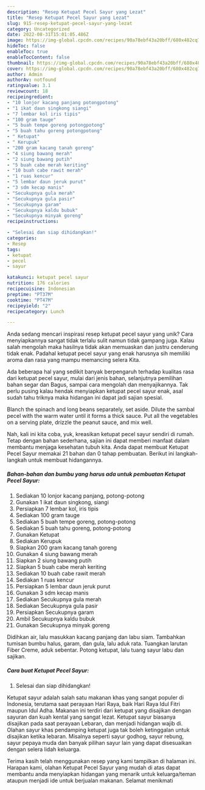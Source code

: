 ```yaml
---
description: "Resep Ketupat Pecel Sayur yang Lezat"
title: "Resep Ketupat Pecel Sayur yang Lezat"
slug: 915-resep-ketupat-pecel-sayur-yang-lezat
category: Uncategorized
date: 2022-08-31T15:01:05.486Z
image: https://img-global.cpcdn.com/recipes/90a78ebf43a20bff/680x482cq70/ketupat-pecel-sayur-foto-resep-utama.jpg
hideToc: false
enableToc: true
enableTocContent: false
thumbnail: https://img-global.cpcdn.com/recipes/90a78ebf43a20bff/680x482cq70/ketupat-pecel-sayur-foto-resep-utama.jpg
cover: https://img-global.cpcdn.com/recipes/90a78ebf43a20bff/680x482cq70/ketupat-pecel-sayur-foto-resep-utama.jpg
author: Admin
authorAv: notfound
ratingvalue: 3.1
reviewcount: 18
recipeingredient:
- "10 lonjor kacang panjang potongpotong"
- "1 ikat daun singkong siangi"
- "7 lembar kol iris tipis"
- "100 gram tauge"
- "5 buah tempe goreng potongpotong"
- "5 buah tahu goreng potongpotong"
- " Ketupat"
- " Kerupuk"
- "200 gram kacang tanah goreng"
- "4 siung bawang merah"
- "2 siung bawang putih"
- "5 buah cabe merah keriting"
- "10 buah cabe rawit merah"
- "1 ruas kencur"
- "5 lembar daun jeruk purut"
- "3 sdm kecap manis"
- "Secukupnya gula merah"
- "Secukupnya gula pasir"
- "Secukupnya garam"
- "Secukupnya kaldu bubuk"
- "Secukupnya minyak goreng"
recipeinstructions:

- "Selesai dan siap dihidangkan!"
categories:
- Resep
tags:
- ketupat
- pecel
- sayur

katakunci: ketupat pecel sayur 
nutrition: 176 calories
recipecuisine: Indonesian
preptime: "PT37M"
cooktime: "PT47M"
recipeyield: "2"
recipecategory: Lunch

---
```





Anda sedang mencari inspirasi resep ketupat pecel sayur yang unik? Cara menyiapkannya sangat tidak terlalu sulit namun tidak gampang juga. Kalau salah mengolah maka hasilnya tidak akan memuaskan dan justru cenderung tidak enak. Padahal ketupat pecel sayur yang enak harusnya sih memiliki aroma dan rasa yang mampu memancing selera Kita.





Ada beberapa hal yang sedikit banyak berpengaruh terhadap kualitas rasa dari ketupat pecel sayur, mulai dari jenis bahan, selanjutnya pemilihan bahan segar dan Bagus, sampai cara mengolah dan menyajikannya. Tak perlu pusing kalau hendak menyiapkan ketupat pecel sayur enak,      asal sudah tahu triknya maka hidangan ini dapat jadi sajian spesial.














Blanch the spinach and long beans separately, set aside. Dilute the sambal pecel with the warm water until it forms a thick sauce. Put all the vegetables on a serving plate, drizzle the peanut sauce, and mix well.






Nah, kali ini kita coba, yuk, kreasikan ketupat pecel sayur sendiri di rumah. Tetap dengan bahan sederhana, sajian ini dapat memberi manfaat dalam membantu menjaga kesehatan tubuh kita. Anda dapat membuat Ketupat Pecel Sayur memakai 21 bahan dan 0 tahap pembuatan. Berikut ini langkah-langkah untuk membuat hidangannya.

<!--inarticleads1-->

##### Bahan-bahan dan bumbu yang harus ada untuk pembuatan Ketupat Pecel Sayur:

1. Sediakan 10 lonjor kacang panjang, potong-potong
1. Gunakan 1 ikat daun singkong, siangi
1. Persiapkan 7 lembar kol, iris tipis
1. Sediakan 100 gram tauge
1. Sediakan 5 buah tempe goreng, potong-potong
1. Sediakan 5 buah tahu goreng, potong-potong
1. Gunakan  Ketupat
1. Sediakan  Kerupuk
1. Siapkan 200 gram kacang tanah goreng
1. Gunakan 4 siung bawang merah
1. Siapkan 2 siung bawang putih
1. Siapkan 5 buah cabe merah keriting
1. Sediakan 10 buah cabe rawit merah
1. Sediakan 1 ruas kencur
1. Persiapkan 5 lembar daun jeruk purut
1. Gunakan 3 sdm kecap manis
1. Sediakan Secukupnya gula merah
1. Sediakan Secukupnya gula pasir
1. Persiapkan Secukupnya garam
1. Ambil Secukupnya kaldu bubuk
1. Gunakan Secukupnya minyak goreng


Didihkan air, lalu masukkan kacang panjang dan labu siam. Tambahkan tumisan bumbu halus, garam, dan gula, lalu aduk rata. Tuangkan larutan Fiber Creme, aduk sebentar. Potong ketupat, lalu tuang sayur labu dan sajikan. 

<!--inarticleads2-->

##### Cara buat Ketupat Pecel Sayur:


1. Selesai dan siap dihidangkan!

Ketupat sayur adalah salah satu makanan khas yang sangat populer di Indonesia, terutama saat perayaan Hari Raya, baik Hari Raya Idul Fitri maupun Idul Adha. Makanan ini terdiri dari ketupat yang disajikan dengan sayuran dan kuah kental yang sangat lezat. Ketupat sayur biasanya disajikan pada saat perayaan Lebaran, dan menjadi hidangan wajib di. Olahan sayur khas pendamping ketupat juga tak boleh ketinggalan untuk disajikan ketika lebaran. Misalnya seperti sayur godhog, sayur rebung, sayur pepaya muda dan banyak pilihan sayur lain yang dapat disesuaikan dengan selera lidah keluarga. 

Terima kasih telah menggunakan resep yang kami tampilkan di halaman ini. Harapan kami, olahan Ketupat Pecel Sayur yang mudah di atas dapat membantu anda menyiapkan hidangan yang menarik untuk keluarga/teman ataupun menjadi ide untuk berjualan makanan. Selamat menikmati
